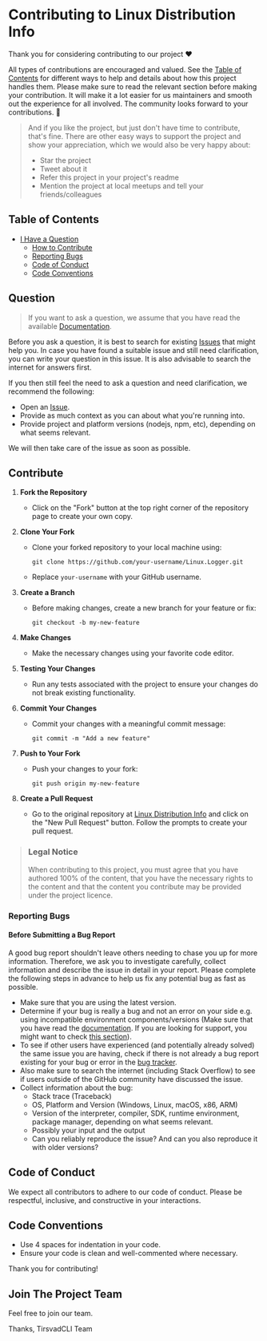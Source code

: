 # Contributing to Linux Distribution Info

Thank you for considering contributing to our project ❤️

All types of contributions are encouraged and valued. See the [Table of Contents](#table-of-contents) for different ways to help and details about how this project handles them. Please make sure to read the relevant section before making your contribution. It will make it a lot easier for us maintainers and smooth out the experience for all involved. The community looks forward to your contributions. 🎉

> And if you like the project, but just don't have time to contribute, that's fine. There are other easy ways to support the project and show your appreciation, which we would also be very happy about:
> - Star the project
> - Tweet about it
> - Refer this project in your project's readme
> - Mention the project at local meetups and tell your friends/colleagues

## Table of Contents

- [I Have a Question](#question)
  - [How to Contribute](#contribute)
  - [Reporting Bugs](#before-submitting-a-bug-report)
  - [Code of Conduct](#code-of-conduct)
  - [Code Conventions](#code-conventions)

## Question
> If you want to ask a question, we assume that you have read the available [Documentation]().

Before you ask a question, it is best to search for existing [Issues](https://github.com/TirsvadCLI/Linux.Logger/issues) that might help you. In case you have found a suitable issue and still need clarification, you can write your question in this issue. It is also advisable to search the internet for answers first.

If you then still feel the need to ask a question and need clarification, we recommend the following:

- Open an [Issue](https://github.com/TirsvadCLI/Linux.Logger/issues/new).
- Provide as much context as you can about what you're running into.
- Provide project and platform versions (nodejs, npm, etc), depending on what seems relevant.

We will then take care of the issue as soon as possible.

<!-- omit in toc -->
## Contribute

1. **Fork the Repository**
   - Click on the "Fork" button at the top right corner of the repository page to create your own copy.

2. **Clone Your Fork**
   - Clone your forked repository to your local machine using:
     ```
     git clone https://github.com/your-username/Linux.Logger.git
     ```
   - Replace `your-username` with your GitHub username.

3. **Create a Branch**
   - Before making changes, create a new branch for your feature or fix:
     ```
     git checkout -b my-new-feature
     ```

4. **Make Changes**
   - Make the necessary changes using your favorite code editor.

5. **Testing Your Changes**
   - Run any tests associated with the project to ensure your changes do not break existing functionality.

6. **Commit Your Changes**
   - Commit your changes with a meaningful commit message:
     ```
     git commit -m "Add a new feature"
     ```

7. **Push to Your Fork**
   - Push your changes to your fork:
     ```
     git push origin my-new-feature
     ```

8. **Create a Pull Request**
   - Go to the original repository at [Linux Distribution Info](https://github.com/TirsvadCLI/Linux.Logger) and click on the "New Pull Request" button. Follow the prompts to create your pull request.

> ### Legal Notice <!-- omit in toc -->
> When contributing to this project, you must agree that you have authored 100% of the content, that you have the necessary rights to the content and that the content you contribute may be provided under the project licence.

### Reporting Bugs

<!-- omit in toc -->
#### Before Submitting a Bug Report
A good bug report shouldn't leave others needing to chase you up for more information. Therefore, we ask you to investigate carefully, collect information and describe the issue in detail in your report. Please complete the following steps in advance to help us fix any potential bug as fast as possible.

- Make sure that you are using the latest version.
- Determine if your bug is really a bug and not an error on your side e.g. using incompatible environment components/versions (Make sure that you have read the [documentation](). If you are looking for support, you might want to check [this section](#i-have-a-question)).
- To see if other users have experienced (and potentially already solved) the same issue you are having, check if there is not already a bug report existing for your bug or error in the [bug tracker](https://github.com/TirsvadCLI/Linux.Logger/issues?q=label%3Abug).
- Also make sure to search the internet (including Stack Overflow) to see if users outside of the GitHub community have discussed the issue.
- Collect information about the bug:
  - Stack trace (Traceback)
  - OS, Platform and Version (Windows, Linux, macOS, x86, ARM)
  - Version of the interpreter, compiler, SDK, runtime environment, package manager, depending on what seems relevant.
  - Possibly your input and the output
  - Can you reliably reproduce the issue? And can you also reproduce it with older versions?


## Code of Conduct

We expect all contributors to adhere to our code of conduct. Please be respectful, inclusive, and constructive in your interactions.

## Code Conventions

- Use 4 spaces for indentation in your code.
- Ensure your code is clean and well-commented where necessary.

Thank you for contributing!

## Join The Project Team
Feel free to join our team.

Thanks,
TirsvadCLI Team